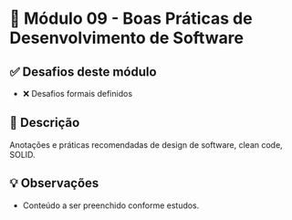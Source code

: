 # 🎯 Módulo 09 - Boas Práticas de Desenvolvimento de Software

## ✅ Desafios deste módulo
- ❌ Desafios formais definidos

## 📖 Descrição
Anotações e práticas recomendadas de design de software, clean code, SOLID.

## 💡 Observações
- Conteúdo a ser preenchido conforme estudos.
